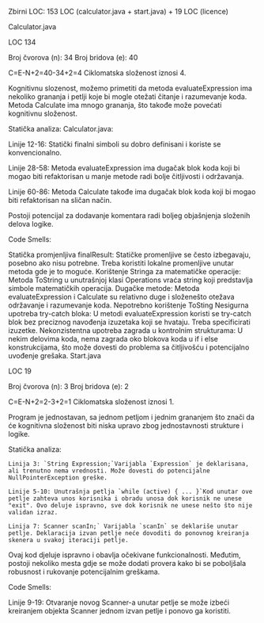 Zbirni LOC: 153 LOC (calculator.java + start.java) + 19 LOC (licence)

Calculator.java

LOC 134

Broj čvorova (n): 34 Broj bridova (e): 40

C=E-N+2=40-34+2=4 Ciklomatska složenost iznosi 4.

Kognitivnu slozenost, možemo primetiti da metoda evaluateExpression ima nekoliko grananja i petlji koje bi mogle otežati čitanje i razumevanje koda. Metoda Calculate ima mnogo grananja, što takođe može povećati kognitivnu složenost.

Statička analiza:
	Calculator.java:

Linije 12-16: Statički finalni simboli su dobro definisani i koriste se konvencionalno.

Linije 28-58: Metoda evaluateExpression ima dugačak blok koda koji bi mogao biti refaktorisan u manje metode radi bolje čitljivosti i održavanja.

Linije 60-86: Metoda Calculate takođe ima dugačak blok koda koji bi mogao biti refaktorisan na sličan način.

Postoji potencijal za dodavanje komentara radi boljeg objašnjenja složenih delova logike.

Code Smells:

Statička promjenljiva finalResult: Statičke promenljive se često izbegavaju, posebno ako nisu potrebne. Treba koristiti lokalne promenljive unutar metoda gde je to moguće.
Korištenje Stringa za matematičke operacije: Metoda ToString u unutrašnjoj klasi Operations vraća string koji predstavlja simbole matematičkih operacija.
Dugačke metode: Metoda evaluateExpression i Calculate su relativno duge i složenešto otežava održavanje i razumevanje koda.
Nepotrebno korištenje ToSting
Nesigurna upotreba try-catch bloka: U metodi evaluateExpression koristi se try-catch blok bez preciznog navođenja izuzetaka koji se hvataju. Treba specificirati izuzetke.
Nekonzistentna upotreba zagrada u kontrolnim strukturama: U nekim delovima koda, nema zagrada oko blokova koda u if i else konstrukcijama, što može dovesti do problema sa čitljivošću i potencijalno uvođenje grešaka.
Start.java

LOC 19

Broj čvorova (n): 3
Broj bridova (e): 2

C=E-N+2=2-3+2=1
Ciklomatska složenost iznosi 1.

Program je jednostavan, sa jednom petljom i jednim grananjem što znači da će kognitivna složenost biti niska upravo zbog jednostavnosti strukture i logike.

Statička analiza:

	Linija 3: `String Expression;`Varijabla `Expression` je deklarisana, ali trenutno nema vrednosti. Može dovesti do potencijalne NullPointerException greške.

	Linije 5-10: Unutrašnja petlja `while (active) { ... }`Kod unutar ove petlje zahteva unos korisnika i obradu unosa dok korisnik ne unese "exit". Ovo deluje ispravno, sve dok korisnik ne unese nešto što nije validan izraz.

	Linija 7: Scanner scanIn;` Varijabla `scanIn` se deklariše unutar petlje. Deklaracija izvan petlje neće dovoditi do ponovnog kreiranja skenera u svakoj iteraciji petlje.
Ovaj kod djeluje ispravno i obavlja očekivane funkcionalnosti. Međutim, postoji nekoliko mesta gdje se može dodati provera kako bi se poboljšala robusnost i rukovanje potencijalnim greškama.

Code Smells:

Linije 9-19: Otvaranje novog Scanner-a unutar petlje se može izbeći kreiranjem objekta Scanner jednom izvan petlje i ponovo ga koristiti.

